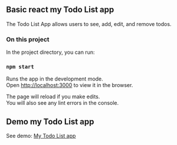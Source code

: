 ## Basic react my Todo List app

The Todo List App allows users to see, add, edit, and remove todos.

### On this project

In the project directory, you can run:

### `npm start`

Runs the app in the development mode.<br />
Open [http://localhost:3000](http://localhost:3000) to view it in the browser.

The page will reload if you make edits.<br />
You will also see any lint errors in the console.

## Demo my Todo List app

See demo: <a href="https://my-todo-list2-app.netlify.app/" target="_blank">My Todo List app</a>

